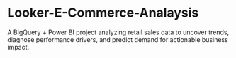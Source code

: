 # Looker-E-Commerce-Analaysis
A BigQuery + Power BI project analyzing retail sales data to uncover trends, diagnose performance drivers, and predict demand for actionable business impact.
